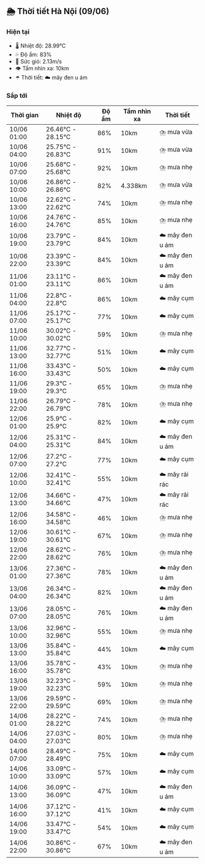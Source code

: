 ## 🌦️ Thời tiết Hà Nội (09/06)

### Hiện tại

- 🌡️ Nhiệt độ: 28.99℃
- 💦 Độ ẩm: 83%
- 💨 Sức gió: 2.13m/s
- 👁️ Tầm nhìn xa: 10km
- ☂️ Thời tiết: ☁️ mây đen u ám

### Sắp tới

| Thời gian | Nhiệt độ | Độ ẩm | Tầm nhìn xa | Thời tiết |
| --- | --- | --- | --- | --- |
| 10/06 01:00 | 26.46℃ - 28.15℃ | 86% | 10km | ⛈️ mưa vừa |
| 10/06 04:00 | 25.75℃ - 26.83℃ | 91% | 10km | ⛈️ mưa vừa |
| 10/06 07:00 | 25.68℃ - 25.68℃ | 92% | 10km | ⛈️ mưa nhẹ |
| 10/06 10:00 | 26.86℃ - 26.86℃ | 82% | 4.338km | ⛈️ mưa vừa |
| 10/06 13:00 | 22.62℃ - 22.62℃ | 74% | 10km | ⛈️ mưa nhẹ |
| 10/06 16:00 | 24.76℃ - 24.76℃ | 85% | 10km | ⛈️ mưa nhẹ |
| 10/06 19:00 | 23.79℃ - 23.79℃ | 84% | 10km | ☁️ mây đen u ám |
| 10/06 22:00 | 23.39℃ - 23.39℃ | 84% | 10km | ☁️ mây đen u ám |
| 11/06 01:00 | 23.11℃ - 23.11℃ | 86% | 10km | ☁️ mây đen u ám |
| 11/06 04:00 | 22.8℃ - 22.8℃ | 86% | 10km | ☁️ mây cụm |
| 11/06 07:00 | 25.17℃ - 25.17℃ | 77% | 10km | ☁️ mây cụm |
| 11/06 10:00 | 30.02℃ - 30.02℃ | 59% | 10km | ⛈️ mưa nhẹ |
| 11/06 13:00 | 32.77℃ - 32.77℃ | 51% | 10km | ☁️ mây cụm |
| 11/06 16:00 | 33.43℃ - 33.43℃ | 50% | 10km | ☁️ mây cụm |
| 11/06 19:00 | 29.3℃ - 29.3℃ | 65% | 10km | ⛈️ mưa nhẹ |
| 11/06 22:00 | 26.79℃ - 26.79℃ | 78% | 10km | ⛈️ mưa nhẹ |
| 12/06 01:00 | 25.9℃ - 25.9℃ | 82% | 10km | ☁️ mây cụm |
| 12/06 04:00 | 25.31℃ - 25.31℃ | 84% | 10km | ☁️ mây đen u ám |
| 12/06 07:00 | 27.2℃ - 27.2℃ | 77% | 10km | ☁️ mây cụm |
| 12/06 10:00 | 32.41℃ - 32.41℃ | 55% | 10km | ☁️ mây rải rác |
| 12/06 13:00 | 34.66℃ - 34.66℃ | 47% | 10km | ☁️ mây rải rác |
| 12/06 16:00 | 34.58℃ - 34.58℃ | 46% | 10km | ⛈️ mưa nhẹ |
| 12/06 19:00 | 30.61℃ - 30.61℃ | 67% | 10km | ⛈️ mưa nhẹ |
| 12/06 22:00 | 28.62℃ - 28.62℃ | 76% | 10km | ⛈️ mưa nhẹ |
| 13/06 01:00 | 27.36℃ - 27.36℃ | 78% | 10km | ☁️ mây đen u ám |
| 13/06 04:00 | 26.34℃ - 26.34℃ | 82% | 10km | ☁️ mây đen u ám |
| 13/06 07:00 | 28.05℃ - 28.05℃ | 76% | 10km | ☁️ mây đen u ám |
| 13/06 10:00 | 32.96℃ - 32.96℃ | 55% | 10km | ⛈️ mưa nhẹ |
| 13/06 13:00 | 35.84℃ - 35.84℃ | 44% | 10km | ☁️ mây cụm |
| 13/06 16:00 | 35.78℃ - 35.78℃ | 43% | 10km | ⛈️ mưa nhẹ |
| 13/06 19:00 | 32.23℃ - 32.23℃ | 59% | 10km | ⛈️ mưa nhẹ |
| 13/06 22:00 | 29.59℃ - 29.59℃ | 69% | 10km | ⛈️ mưa nhẹ |
| 14/06 01:00 | 28.22℃ - 28.22℃ | 74% | 10km | ⛈️ mưa nhẹ |
| 14/06 04:00 | 27.03℃ - 27.03℃ | 80% | 10km | ⛈️ mưa nhẹ |
| 14/06 07:00 | 28.49℃ - 28.49℃ | 75% | 10km | ☁️ mây cụm |
| 14/06 10:00 | 33.09℃ - 33.09℃ | 57% | 10km | ☁️ mây cụm |
| 14/06 13:00 | 36.09℃ - 36.09℃ | 47% | 10km | ☁️ mây đen u ám |
| 14/06 16:00 | 37.12℃ - 37.12℃ | 41% | 10km | ☁️ mây cụm |
| 14/06 19:00 | 33.47℃ - 33.47℃ | 54% | 10km | ☁️ mây cụm |
| 14/06 22:00 | 30.86℃ - 30.86℃ | 67% | 10km | ☁️ mây đen u ám |
